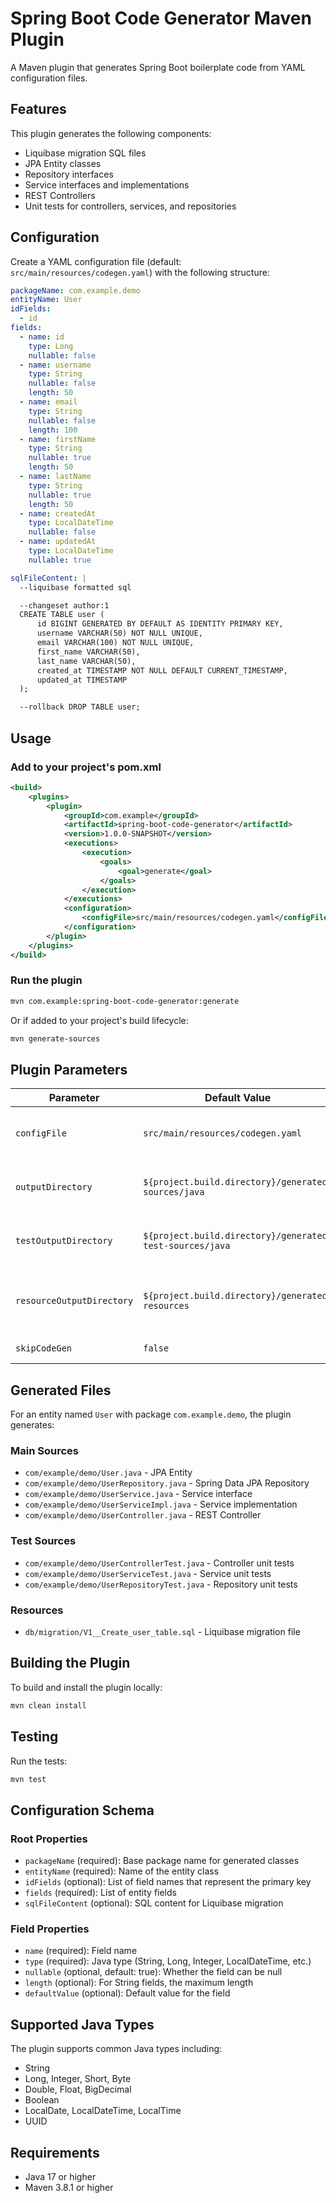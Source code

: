 # Spring Boot Code Generator Maven Plugin

A Maven plugin that generates Spring Boot boilerplate code from YAML configuration files.

## Features

This plugin generates the following components:
- Liquibase migration SQL files
- JPA Entity classes
- Repository interfaces
- Service interfaces and implementations
- REST Controllers
- Unit tests for controllers, services, and repositories

## Configuration

Create a YAML configuration file (default: `src/main/resources/codegen.yaml`) with the following structure:

```yaml
packageName: com.example.demo
entityName: User
idFields:
  - id
fields:
  - name: id
    type: Long
    nullable: false
  - name: username
    type: String
    nullable: false
    length: 50
  - name: email
    type: String
    nullable: false
    length: 100
  - name: firstName
    type: String
    nullable: true
    length: 50
  - name: lastName
    type: String
    nullable: true
    length: 50
  - name: createdAt
    type: LocalDateTime
    nullable: false
  - name: updatedAt
    type: LocalDateTime
    nullable: true

sqlFileContent: |
  --liquibase formatted sql

  --changeset author:1
  CREATE TABLE user (
      id BIGINT GENERATED BY DEFAULT AS IDENTITY PRIMARY KEY,
      username VARCHAR(50) NOT NULL UNIQUE,
      email VARCHAR(100) NOT NULL UNIQUE,
      first_name VARCHAR(50),
      last_name VARCHAR(50),
      created_at TIMESTAMP NOT NULL DEFAULT CURRENT_TIMESTAMP,
      updated_at TIMESTAMP
  );

  --rollback DROP TABLE user;
```

## Usage

### Add to your project's pom.xml

```xml
<build>
    <plugins>
        <plugin>
            <groupId>com.example</groupId>
            <artifactId>spring-boot-code-generator</artifactId>
            <version>1.0.0-SNAPSHOT</version>
            <executions>
                <execution>
                    <goals>
                        <goal>generate</goal>
                    </goals>
                </execution>
            </executions>
            <configuration>
                <configFile>src/main/resources/codegen.yaml</configFile>
            </configuration>
        </plugin>
    </plugins>
</build>
```

### Run the plugin

```bash
mvn com.example:spring-boot-code-generator:generate
```

Or if added to your project's build lifecycle:

```bash
mvn generate-sources
```

## Plugin Parameters

| Parameter | Default Value | Description |
|-----------|---------------|-------------|
| `configFile` | `src/main/resources/codegen.yaml` | Path to the YAML configuration file |
| `outputDirectory` | `${project.build.directory}/generated-sources/java` | Output directory for generated Java sources |
| `testOutputDirectory` | `${project.build.directory}/generated-test-sources/java` | Output directory for generated test sources |
| `resourceOutputDirectory` | `${project.build.directory}/generated-resources` | Output directory for generated resources (SQL files) |
| `skipCodeGen` | `false` | Skip code generation |

## Generated Files

For an entity named `User` with package `com.example.demo`, the plugin generates:

### Main Sources
- `com/example/demo/User.java` - JPA Entity
- `com/example/demo/UserRepository.java` - Spring Data JPA Repository
- `com/example/demo/UserService.java` - Service interface
- `com/example/demo/UserServiceImpl.java` - Service implementation
- `com/example/demo/UserController.java` - REST Controller

### Test Sources
- `com/example/demo/UserControllerTest.java` - Controller unit tests
- `com/example/demo/UserServiceTest.java` - Service unit tests
- `com/example/demo/UserRepositoryTest.java` - Repository unit tests

### Resources
- `db/migration/V1__Create_user_table.sql` - Liquibase migration file

## Building the Plugin

To build and install the plugin locally:

```bash
mvn clean install
```

## Testing

Run the tests:

```bash
mvn test
```

## Configuration Schema

### Root Properties
- `packageName` (required): Base package name for generated classes
- `entityName` (required): Name of the entity class
- `idFields` (optional): List of field names that represent the primary key
- `fields` (required): List of entity fields
- `sqlFileContent` (optional): SQL content for Liquibase migration

### Field Properties
- `name` (required): Field name
- `type` (required): Java type (String, Long, Integer, LocalDateTime, etc.)
- `nullable` (optional, default: true): Whether the field can be null
- `length` (optional): For String fields, the maximum length
- `defaultValue` (optional): Default value for the field

## Supported Java Types

The plugin supports common Java types including:
- String
- Long, Integer, Short, Byte
- Double, Float, BigDecimal
- Boolean
- LocalDate, LocalDateTime, LocalTime
- UUID

## Requirements

- Java 17 or higher
- Maven 3.8.1 or higher
